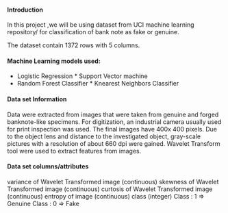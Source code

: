 #### Introduction
In this project ,we will be using dataset from UCI machine learning repository/ for classification of bank note as fake or genuine.

The dataset contain 1372 rows with 5 columns.

#### Machine Learning models used: 
* Logistic Regression * Support Vector machine 
* Random Forest Classifier * Knearest Neighbors Classifier

#### Data set Information
Data were extracted from images that were taken from genuine and forged banknote-like specimens.
For digitization, an industrial camera usually used for print inspection was used. The final images have 400x 400 pixels.
Due to the object lens and distance to the investigated object, gray-scale pictures with a resolution of about 660 dpi
were gained. Wavelet Transform tool were used to extract features from images.

#### Data set columns/attributes
variance of Wavelet Transformed image (continuous)
skewness of Wavelet Transformed image (continuous)
curtosis of Wavelet Transformed image (continuous)
entropy of image (continuous)
class (integer)
Class : 1 => Genuine
Class : 0 => Fake
